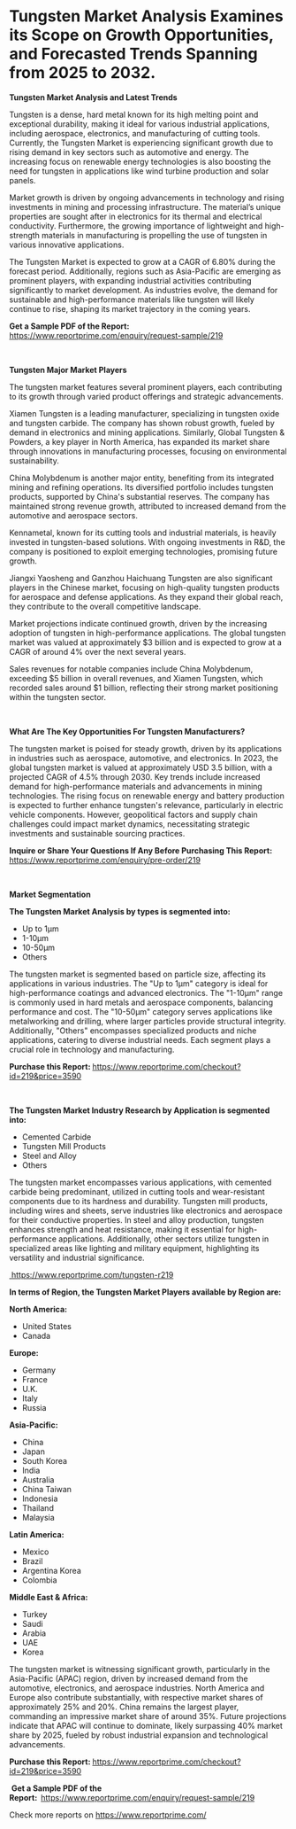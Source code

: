 <p><h1>Tungsten Market Analysis Examines its Scope on Growth Opportunities, and Forecasted Trends Spanning from 2025 to 2032.</h1></p><p><strong>Tungsten Market Analysis and Latest Trends</strong></p>
<p><p>Tungsten is a dense, hard metal known for its high melting point and exceptional durability, making it ideal for various industrial applications, including aerospace, electronics, and manufacturing of cutting tools. Currently, the Tungsten Market is experiencing significant growth due to rising demand in key sectors such as automotive and energy. The increasing focus on renewable energy technologies is also boosting the need for tungsten in applications like wind turbine production and solar panels.</p><p>Market growth is driven by ongoing advancements in technology and rising investments in mining and processing infrastructure. The material’s unique properties are sought after in electronics for its thermal and electrical conductivity. Furthermore, the growing importance of lightweight and high-strength materials in manufacturing is propelling the use of tungsten in various innovative applications.</p><p>The Tungsten Market is expected to grow at a CAGR of 6.80% during the forecast period. Additionally, regions such as Asia-Pacific are emerging as prominent players, with expanding industrial activities contributing significantly to market development. As industries evolve, the demand for sustainable and high-performance materials like tungsten will likely continue to rise, shaping its market trajectory in the coming years.</p></p>
<p><strong>Get a Sample PDF of the Report:&nbsp;</strong> <a href="https://www.reportprime.com/enquiry/request-sample/219?utm_campaign=2395&utm_medium=2&utm_source=Github&utm_content=ia&utm_term=18032025&utm_id=tungsten">https://www.reportprime.com/enquiry/request-sample/219</a></p>
<p>&nbsp;</p>
<p><strong>Tungsten Major Market Players</strong></p>
<p><p>The tungsten market features several prominent players, each contributing to its growth through varied product offerings and strategic advancements. </p><p>Xiamen Tungsten is a leading manufacturer, specializing in tungsten oxide and tungsten carbide. The company has shown robust growth, fueled by demand in electronics and mining applications. Similarly, Global Tungsten & Powders, a key player in North America, has expanded its market share through innovations in manufacturing processes, focusing on environmental sustainability.</p><p>China Molybdenum is another major entity, benefiting from its integrated mining and refining operations. Its diversified portfolio includes tungsten products, supported by China's substantial reserves. The company has maintained strong revenue growth, attributed to increased demand from the automotive and aerospace sectors. </p><p>Kennametal, known for its cutting tools and industrial materials, is heavily invested in tungsten-based solutions. With ongoing investments in R&D, the company is positioned to exploit emerging technologies, promising future growth. </p><p>Jiangxi Yaosheng and Ganzhou Haichuang Tungsten are also significant players in the Chinese market, focusing on high-quality tungsten products for aerospace and defense applications. As they expand their global reach, they contribute to the overall competitive landscape.</p><p>Market projections indicate continued growth, driven by the increasing adoption of tungsten in high-performance applications. The global tungsten market was valued at approximately $3 billion and is expected to grow at a CAGR of around 4% over the next several years.</p><p>Sales revenues for notable companies include China Molybdenum, exceeding $5 billion in overall revenues, and Xiamen Tungsten, which recorded sales around $1 billion, reflecting their strong market positioning within the tungsten sector.</p></p>
<p>&nbsp;</p>
<p><strong>What Are The Key Opportunities For Tungsten Manufacturers?</strong></p>
<p><p>The tungsten market is poised for steady growth, driven by its applications in industries such as aerospace, automotive, and electronics. In 2023, the global tungsten market is valued at approximately USD 3.5 billion, with a projected CAGR of 4.5% through 2030. Key trends include increased demand for high-performance materials and advancements in mining technologies. The rising focus on renewable energy and battery production is expected to further enhance tungsten's relevance, particularly in electric vehicle components. However, geopolitical factors and supply chain challenges could impact market dynamics, necessitating strategic investments and sustainable sourcing practices.</p></p>
<p><strong>Inquire or Share Your Questions If Any Before Purchasing This Report:</strong> <a href="https://www.reportprime.com/enquiry/pre-order/219?utm_campaign=2395&utm_medium=2&utm_source=Github&utm_content=ia&utm_term=18032025&utm_id=tungsten">https://www.reportprime.com/enquiry/pre-order/219</a></p>
<p>&nbsp;</p>
<p><strong>Market Segmentation</strong></p>
<p><strong>The Tungsten Market Analysis by types is segmented into:</strong></p>
<p><ul><li>Up to 1μm</li><li>1-10μm</li><li>10-50μm</li><li>Others</li></ul></p>
<p><p>The tungsten market is segmented based on particle size, affecting its applications in various industries. The "Up to 1μm" category is ideal for high-performance coatings and advanced electronics. The "1-10μm" range is commonly used in hard metals and aerospace components, balancing performance and cost. The "10-50μm" category serves applications like metalworking and drilling, where larger particles provide structural integrity. Additionally, "Others" encompasses specialized products and niche applications, catering to diverse industrial needs. Each segment plays a crucial role in technology and manufacturing.</p></p>
<p><strong>Purchase this Report:&nbsp;</strong><a href="https://www.reportprime.com/checkout?id=219&price=3590&utm_campaign=2395&utm_medium=2&utm_source=Github&utm_content=ia&utm_term=18032025&utm_id=tungsten">https://www.reportprime.com/checkout?id=219&price=3590</a></p>
<p>&nbsp;</p>
<p><strong>The Tungsten Market Industry Research by Application is segmented into:</strong></p>
<p><ul><li>Cemented Carbide</li><li>Tungsten Mill Products</li><li>Steel and Alloy</li><li>Others</li></ul></p>
<p><p>The tungsten market encompasses various applications, with cemented carbide being predominant, utilized in cutting tools and wear-resistant components due to its hardness and durability. Tungsten mill products, including wires and sheets, serve industries like electronics and aerospace for their conductive properties. In steel and alloy production, tungsten enhances strength and heat resistance, making it essential for high-performance applications. Additionally, other sectors utilize tungsten in specialized areas like lighting and military equipment, highlighting its versatility and industrial significance.</p></p>
<p><a href="https://www.reportprime.com/tungsten-r219?utm_campaign=2395&utm_medium=2&utm_source=Github&utm_content=ia&utm_term=18032025&utm_id=tungsten">&nbsp;https://www.reportprime.com/tungsten-r219</a></p>
<p><strong>In terms of Region, the Tungsten Market Players available by Region are:</strong></p>
<p>
    <p> <strong> North America: </strong>
        <ul>
            <li>United States</li>
            <li>Canada</li>
        </ul>
        </p> 
    <p> <strong> Europe: </strong>
        <ul>
            <li>Germany</li>
            <li>France</li>
            <li>U.K.</li>
            <li>Italy</li>
            <li>Russia</li>
        </ul>
        </p> 
    <p> <strong> Asia-Pacific: </strong>
        <ul>
            <li>China</li>
            <li>Japan</li>
            <li>South Korea</li>
            <li>India</li>
            <li>Australia</li>
            <li>China Taiwan</li>
            <li>Indonesia</li>
            <li>Thailand</li>
            <li>Malaysia</li>
        </ul>
        </p> 
    <p> <strong> Latin America: </strong>
        <ul>
            <li>Mexico</li>
            <li>Brazil</li>
            <li>Argentina Korea</li>
            <li>Colombia</li>
        </ul>
        </p> 
    <p> <strong> Middle East & Africa: </strong>
        <ul>
            <li>Turkey</li>
            <li>Saudi</li>
            <li>Arabia</li>
            <li>UAE</li>
            <li>Korea</li>
        </ul>
    </p>
    </p>
<p><p>The tungsten market is witnessing significant growth, particularly in the Asia-Pacific (APAC) region, driven by increased demand from the automotive, electronics, and aerospace industries. North America and Europe also contribute substantially, with respective market shares of approximately 25% and 20%. China remains the largest player, commanding an impressive market share of around 35%. Future projections indicate that APAC will continue to dominate, likely surpassing 40% market share by 2025, fueled by robust industrial expansion and technological advancements.</p></p>
<p><strong>Purchase this Report: </strong><a href="https://www.reportprime.com/checkout?id=219&price=3590&utm_campaign=2395&utm_medium=2&utm_source=Github&utm_content=ia&utm_term=18032025&utm_id=tungsten">https://www.reportprime.com/checkout?id=219&price=3590</a></p>
<p>&nbsp;<strong>Get a Sample PDF of the Report:&nbsp;&nbsp;</strong><a href="https://www.reportprime.com/enquiry/request-sample/219?utm_campaign=2395&utm_medium=2&utm_source=Github&utm_content=ia&utm_term=18032025&utm_id=tungsten">https://www.reportprime.com/enquiry/request-sample/219</a></p>
<p><strong></strong></p>
<p>Check more reports on <a href="https://www.reportprime.com/?utm_campaign=2395&utm_medium=2&utm_source=Github&utm_content=ia&utm_term=18032025&utm_id=tungsten">https://www.reportprime.com/</a></p>